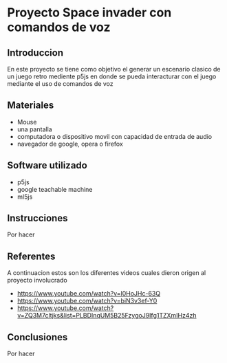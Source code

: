 # Proyecto Space invader con comandos de voz

## Introduccion

En este proyecto se tiene como objetivo el generar un escenario clasico de un juego retro mediente p5js en donde se pueda interacturar con el juego mediante el uso de comandos de voz

## Materiales
- Mouse
- una pantalla
- computadora o dispositivo movil con capacidad de entrada de audio
- navegador de google, opera o firefox

## Software utilizado
  - p5js
  - google teachable machine
  - ml5js

## Instrucciones

Por hacer

## Referentes

A continuacion estos son los diferentes videos cuales dieron origen al proyecto involucrado

- https://www.youtube.com/watch?v=l0HoJHc-63Q 
- https://www.youtube.com/watch?v=biN3v3ef-Y0
- https://www.youtube.com/watch?v=ZQ3M7cltjks&list=PLBDInqUM5B25FzygoJ9Ifg1TZXmIHz4zh

## Conclusiones

Por hacer

